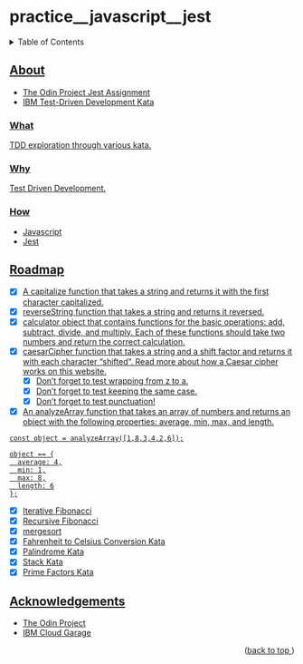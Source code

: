 # practice__javascript__jest
<a name="readme-top"></a>
<details>
    <summary>Table of Contents</summary>
    <ol>
        <li>
            <a href="#about">About This</a>
            <ul>
                <li><a href="#what">What</li>
                <li><a href="#why">Why</li>
                <li><a href="#how">How</li>
            </ul>
        </li>
        <li><a href="#roadmap">Roadmap</li>
        <li><a href="#acknowledgements">Acknowledgements</li>
    </ol>
</details>

## About
* The Odin Project Jest Assignment
* IBM Test-Driven Development Kata

### What
TDD exploration through various kata.

### Why
Test Driven Development.

### How
* Javascript
* Jest

## Roadmap
- [x] A capitalize function that takes a string and returns it with the first character capitalized.
- [x] reverseString function that takes a string and returns it reversed.
- [x] calculator object that contains functions for the basic operations: add, subtract, divide, and multiply. Each of these functions should take two numbers and return the correct calculation.
- [x] caesarCipher function that takes a string and a shift factor and returns it with each character “shifted”. Read more about how a Caesar cipher works on this website.
  - [x] Don’t forget to test wrapping from z to a.
  - [x] Don’t forget to test keeping the same case.
  - [x] Don’t forget to test punctuation!
- [x] An analyzeArray function that takes an array of numbers and returns an object with the following properties: average, min, max, and length.
```
const object = analyzeArray([1,8,3,4,2,6]);

object == {
  average: 4,
  min: 1,
  max: 8,
  length: 6
};
```
- [x] Iterative Fibonacci
- [x] Recursive Fibonacci
- [x] mergesort
- [x] Fahrenheit to Celsius Conversion Kata
- [x] Palindrome Kata
- [X] Stack Kata
- [x] Prime Factors Kata

## Acknowledgements
* [The Odin Project](https://www.theodinproject.com)
* [IBM Cloud Garage](https://www.ibm.com/)
<p align="right">(<a href="#readme-top">back to top </a>)</p>
